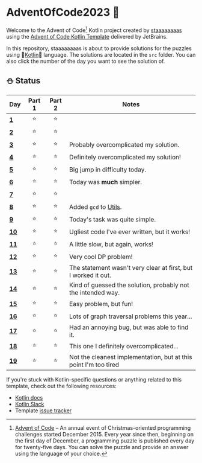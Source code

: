 # AdventOfCode2023 🎄

Welcome to the Advent of Code[^aoc] Kotlin project created by [staaaaaaaas][github] using the [Advent of Code Kotlin Template][template] delivered by JetBrains.

In this repository, staaaaaaaas is about to provide solutions for the puzzles using 🥶[Kotlin][kotlin]🥶 language.
The solutions are located in the `src` folder. You can also click the number of the day you want to see the solution of. 

## ⛄ Status 

| Day                    | Part 1 | Part 2 | Notes                                                            |
|------------------------|:------:|:------:|------------------------------------------------------------------|
| [**1**](src/Day01.kt)  |   ⭐    |   ⭐    |                                                                  |
| [**2**](src/Day02.kt)  |   ⭐    |   ⭐    |                                                                  |
| [**3**](src/Day03.kt)  |   ⭐    |   ⭐    | Probably overcomplicated my solution.                            |
| [**4**](src/Day04.kt)  |   ⭐    |   ⭐    | Definitely overcomplicated my solution!                          |
| [**5**](src/Day05.kt)  |   ⭐    |   ⭐    | Big jump in difficulty today.                                    |
| [**6**](src/Day06.kt)  |   ⭐    |   ⭐    | Today was **much** simpler.                                      |
| [**7**](src/Day07.kt)  |   ⭐    |   ⭐    |                                                                  |
| [**8**](src/Day08.kt)  |   ⭐    |   ⭐    | Added `gcd` to [Utils](src/Utils.kt).                            |
| [**9**](src/Day09.kt)  |   ⭐    |   ⭐    | Today's task was quite simple.                                   |
| [**10**](src/Day10.kt) |   ⭐    |   ⭐    | Ugliest code I've ever written, but it works!                    |
| [**11**](src/Day11.kt) |   ⭐    |   ⭐    | A little slow, but again, works!                                 |
| [**12**](src/Day12.kt) |   ⭐    |   ⭐    | Very cool DP problem!                                            |
| [**13**](src/Day13.kt) |   ⭐    |   ⭐    | The statement wasn't very clear at first, but I worked it out.   |
| [**14**](src/Day14.kt) |   ⭐    |   ⭐    | Kind of guessed the solution, probably not the intended way.     |
| [**15**](src/Day15.kt) |   ⭐    |   ⭐    | Easy problem, but fun!                                           |
| [**16**](src/Day16.kt) |   ⭐    |   ⭐    | Lots of graph traversal problems this year...                   |
| [**17**](src/Day17.kt) |   ⭐    |   ⭐    | Had an annoying bug, but was able to find it.                    |
| [**18**](src/Day18.kt) |   ⭐    |   ⭐    | This one I definitely overcomplicated...                         |
| [**19**](src/Day19.kt) |   ⭐    |   ⭐    | Not the cleanest implementation, but at this point I'm too tired |



If you're stuck with Kotlin-specific questions or anything related to this template, check out the following resources:

- [Kotlin docs][docs]
- [Kotlin Slack][slack]
- Template [issue tracker][issues]


[^aoc]:
    [Advent of Code][aoc] – An annual event of Christmas-oriented programming challenges started December 2015.
    Every year since then, beginning on the first day of December, a programming puzzle is published every day for twenty-five days.
    You can solve the puzzle and provide an answer using the language of your choice.

[aoc]: https://adventofcode.com
[docs]: https://kotlinlang.org/docs/home.html
[github]: https://github.com/staaaaaaaas
[issues]: https://github.com/kotlin-hands-on/advent-of-code-kotlin-template/issues
[kotlin]: https://kotlinlang.org
[slack]: https://surveys.jetbrains.com/s3/kotlin-slack-sign-up
[template]: https://github.com/kotlin-hands-on/advent-of-code-kotlin-template
